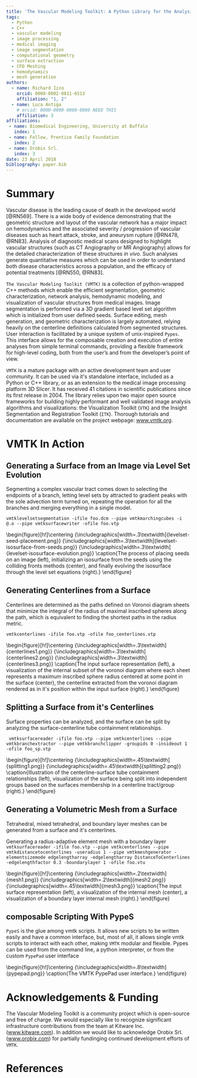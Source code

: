 ```yaml
---
title: 'The Vascular Modeling Toolkit: A Python Library for the Analysis of Tubular Structures in Medical Images'
tags:
  - Python
  - C++
  - vascular modeling
  - image processing
  - medical imaging
  - image segmentation
  - computational geometry
  - surface extraction
  - CFD Meshing
  - hemodynamics
  - mesh generation
authors:
  - name: Richard Izzo
    orcid: 0000-0002-0811-6513
    affiliation: "1, 2"
  - name: Luca Antiga
    # orcid: 0000-0000-0000-0000 NEED THIS
    affiliation: 3
affiliations:
 - name: Biomedical Engineering, University at Buffalo
   index: 1
 - name: Fellow, Prentice Family Foundation
   index: 2
 - name: Orobix Srl. 
   index: 3
date: 23 April 2018
bibliography: paper.bib
---
```


# Summary

Vascular disease is the leading cause of death in the developed world [@RN569].
There is a wide body of evidence demonstrating that the geometric structure and
layout of the vascular network has a major impact on hemodynamics and the
associated severity / progression of vascular diseases such as heart attack,
stroke, and aneurysm rupture [@RN478, @RN83].  Analysis of diagnostic medical
scans designed to highlight vascular structures (such as CT Angiography or MR
Angiography) allows for the detailed characterization of these structures *in
vivo*.  Such analyses generate quantitative measures which can be used in order
to understand both disease characteristics across a population, and the
efficacy of potential treatments [@RN550, @RN83].

``The Vascular Modeling Toolkit (VMTK)`` is a collection of python-wrapped C++
methods which enable the efficient segmentation, geometric characterization,
network analysis, hemodynamic modeling, and visualization of vascular
structures from medical images.  Image segmentation is performed via a 3D
gradient based level set algorithm which is initialized from user defined
seeds. Surface editing, mesh generation, and geometric characterization is
largely automated, relying heavily on the centerline definitions calculated
from segmented structures.  User interaction is facilitated by a unique system
of unix-inspired ``Pypes``.  This interface allows for the composable creation
and execution of entire analyses from simple terminal commands, providing a
flexible framework for high-level coding, both from the user’s and from the
developer’s point of view.

``VMTK`` is a mature package with an active development team and user
community.  It can be used via it's standalone interface, included as a Python
or C++ library, or as an extension to the medical image processing platform 3D
Slicer.  It has received 41 citations in scientific publications since its
first release in 2004. The library relies upon two major open source frameworks
for building highly performant and well validated image analysis algorithms and
visualizations: the Visualization Toolkit (``VTK``) and the Insight
Segmentation and Registration Toolkit (``ITK``).  Thorough tutorials and
documentation are available on the project webpage: www.vmtk.org.

# VMTK In Action

## Generating a Surface from an Image via Level Set Evolution

Segmenting a complex vascular tract comes down to selecting the endpoints of a
branch, letting level sets by attracted to gradient peaks with the sole
advection term turned on, repeating the operation for all the branches and
merging everything in a single model.

``vmtklevelsetsegmentation -ifile foo.dcm --pipe vmtkmarchingcubes -i @.o
--pipe vmtksurfacewriter -ofile foo.vtp``

\begin{figure}[h!]\centering
  {\includegraphics[width=.3\textwidth]{levelset-seed-placement.png}}
  {\includegraphics[width=.3\textwidth]{levelset-isosurface-from-seeds.png}}
  {\includegraphics[width=.3\textwidth]{levelset-isosurface-evolution.png}}
  \caption{The process of placing seeds on an image (left), initializing an
  isosurface from the seeds using the colliding fronts methods (center), and
  finally evolving the isosurface through the level set equations (right).}
\end{figure}

## Generating Centerlines from a Surface

Centerlines are determined as the paths defined on Voronoi diagram sheets that
minimize the integral of the radius of maximal inscribed spheres along the
path, which is equivalent to finding the shortest paths in the radius metric.

``vmtkcenterlines -ifile foo.vtp -ofile foo_centerlines.vtp``

\begin{figure}[h!]\centering
  {\includegraphics[width=.3\textwidth]{centerlines1.png}}
  {\includegraphics[width=.3\textwidth]{centerlines2.png}}
  {\includegraphics[width=.3\textwidth]{centerlines3.png}}
  \caption{The input surface representation (left), a visualization of the
  internal subset of the voronoi diagram where each sheet represents a maximum
  inscribed sphere radius centered at some point in the surface (center), the
  centerline extracted from the voronoi diagram rendered as in it's position
  within the input surface (right).} 
\end{figure}

## Splitting a Surface from it's Centerlines

Surface properties can be analyzed, and the surface can be split by analyzing
the surface-centerline tube containment relationships.

`` vmtksurfacereader -ifile foo.vtp --pipe vmtkcenterlines --pipe
vmtkbranchextractor --pipe vmtkbranchclipper -groupids 0 -insideout 1 -ofile
foo_sp.vtp``

\begin{figure}[h!]\centering
  {\includegraphics[width=.45\textwidth]{splitting1.png}}
  {\includegraphics[width=.45\textwidth]{splitting2.png}}
  \caption{Illustration of the centerline-surface tube containment
  relationships (left), visualization of the surface being split into
  independent groups based on the surfaces membership in a centerline
  tract/group (right).}
\end{figure}

## Generating a Volumetric Mesh from a Surface

Tetrahedral, mixed tetrahedral, and boundary layer meshes can be generated from
a surface and it's centerlines. 

Generating a radius-adaptive element mesh with a boundary layer
``vmtksurfacereader -ifile foo.vtp --pipe vmtkcenterlines --pipe
vmtkdistancetocenterlines -useradius 1 --pipe vmtkmeshgenerator
-elementsizemode edgelengtharray -edgelengtharray DistanceToCenterlines
-edgelengthfactor 0.3 -boundarylayer 1 -ofile foo.vtu``

\begin{figure}[h!]\centering
  {\includegraphics[width=.2\textwidth]{mesh1.png}}
  {\includegraphics[width=.2\textwidth]{mesh2.png}}
  {\includegraphics[width=.45\textwidth]{mesh3.png}}
  \caption{The input surface representation (left), a visualization of the
  internal mesh (center), a visualization of a boundary layer internal mesh
  (right).}
\end{figure}

## composable Scripting With PypeS

``PypeS`` is the glue among vmtk scripts. It allows new scripts to be written
easily and have a common interface, but, most of all, it allows single vmtk
scripts to interact with each other, making ``VMTK`` modular and flexible.
Pypes can be used from the command line, a python interpreter, or from the
custom ``PypePad`` user interface

\begin{figure}[h!]\centering
  {\includegraphics[width=.8\textwidth]{pypepad.png}}
  \caption{The VMTK PypePad user interface.}
\end{figure}

# Acknowledgements & Funding

The Vascular Modeling Toolkit is a community project which is open-source and
free of charge. We would especially like to recognize significant
infrastructure contributions from the team at Kitware Inc. (www.kitware.com).
In addition we would like to acknowledge Orobix Srl. (www.orobix.com) for
partially fundinging continued development efforts of ``VMTK``.

# References
